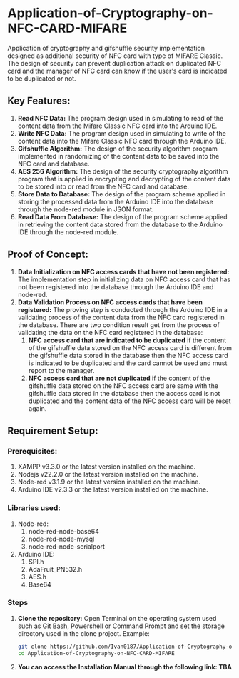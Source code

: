 # Application-of-Cryptography-on-NFC-CARD-MIFARE

Application of cryptography and gifshuffle security implementation designed as additional security of NFC card with type of MIFARE Classic. The design of security can prevent duplication attack on duplicated NFC card and the manager of NFC card can know if the user's card is indicated to be duplicated or not.

## Key Features:
1. **Read NFC Data:** The program design used in simulating to read of the content data from the Mifare Classic NFC card into the Arduino IDE.
2. **Write NFC Data:** The program design used in simulating to write of the content data into the Mifare Classic NFC card through the Arduino IDE.
3. **Gifshuffle Algorithm:** The design of the security algorithm program implemented in randomizing of the content data to be saved into the NFC card and database.
4. **AES 256 Algorithm:** The design of the security cryptography algorithm program that is applied in encrypting and decrypting of the content data to be stored into or read from the NFC card and database.
5. **Store Data to Database:** The design of the program scheme applied in storing the processed data from the Arduino IDE into the database through the node-red module in JSON format.
6. **Read Data From Database:** The design of the program scheme applied in retrieving the content data stored from the database to the Arduino IDE through the node-red module.

## Proof of Concept:
1. **Data Initialization on NFC access cards that have not been registered:** The implementation step in initializing data on NFC access card that has not been registered into the database through the Arduino IDE and node-red.
2. **Data Validation Process on NFC access cards that have been registered:**
The proving step is conducted through the Arduino IDE in a validating process of the content data from the NFC card registered in the database. There are two condition result get from the process of validating the data on the NFC card registered in the database:
   1. **NFC access card that are indicated to be duplicated** if the content of the gifshuffle data stored on the NFC access card is different from the gifshuffle data stored in the database then the NFC access card is indicated to be duplicated and the card cannot be used and must report to the manager.
   2. **NFC access card that are not duplicated** if the content of the gifshuffle data stored on the NFC access card are same with the gifshuffle data stored in the database then the access card is not duplicated and the content data of the NFC access card will be reset again.  

## Requirement Setup:
### Prerequisites:
1. XAMPP v3.3.0 or the latest version installed on the machine.
2. Nodejs v22.2.0 or the latest version installed on the machine.
3. Node-red v3.1.9 or the latest version installed on the machine.
4. Arduino IDE v2.3.3 or the latest version installed on the machine.

### Libraries used:
1. Node-red:
	1. node-red-node-base64
	2. node-red-node-mysql
	3. node-red-node-serialport
2. Arduino IDE:
	1. SPI.h
	2. AdaFruit_PN532.h
	3. AES.h
	4. Base64

### Steps
1. **Clone the repository:**
	Open Terminal on the operating system used such as Git Bash, Powershell or Command Prompt and set the storage directory used in the clone project. Example:
	```bash
	git clone https://github.com/Ivan0187/Application-of-Cryptography-on-NFC-CARD-MIFARE
	cd Application-of-Cryptography-on-NFC-CARD-MIFARE
	```
 2. **You can access the Installation Manual through the following link: TBA**
